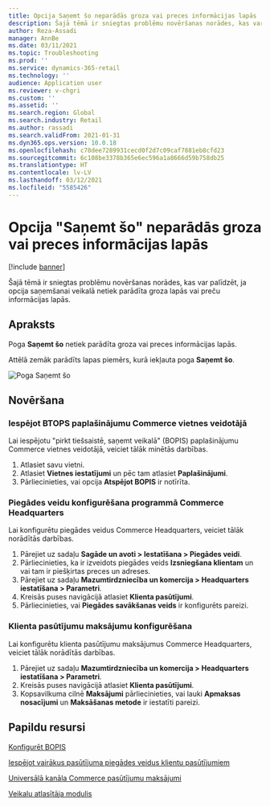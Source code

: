 ```yaml
---
title: Opcija Saņemt šo neparādās groza vai preces informācijas lapās
description: Šajā tēmā ir sniegtas problēmu novēršanas norādes, kas var palīdzēt, ja opcija saņemšanai veikalā netiek parādīta groza lapās vai preču informācijas lapās.
author: Reza-Assadi
manager: AnnBe
ms.date: 03/11/2021
ms.topic: Troubleshooting
ms.prod: ''
ms.service: dynamics-365-retail
ms.technology: ''
audience: Application user
ms.reviewer: v-chgri
ms.custom: ''
ms.assetid: ''
ms.search.region: Global
ms.search.industry: Retail
ms.author: rassadi
ms.search.validFrom: 2021-01-31
ms.dyn365.ops.version: 10.0.18
ms.openlocfilehash: c78dee7289931cecd0f2d7c09caf7881eb8cfd23
ms.sourcegitcommit: 6c108be3378b365e6ec596a1a8666d59b758db25
ms.translationtype: HT
ms.contentlocale: lv-LV
ms.lasthandoff: 03/12/2021
ms.locfileid: "5585426"
---
```

# <a name="pick-this-up-option-doesnt-appear-on-cart-or-product-details-pages"></a>Opcija "Saņemt šo" neparādās groza vai preces informācijas lapās

[!include [banner](../../includes/banner.md)]

Šajā tēmā ir sniegtas problēmu novēršanas norādes, kas var palīdzēt, ja opcija saņemšanai veikalā netiek parādīta groza lapās vai preču informācijas lapās.

## <a name="description"></a>Apraksts

Poga **Saņemt šo** netiek parādīta groza vai preces informācijas lapās.

Attēlā zemāk parādīts lapas piemērs, kurā iekļauta poga **Saņemt šo**.

![Poga Saņemt šo](media/pickup-button-missing.jpg)

## <a name="resolution"></a>Novēršana

### <a name="enable-the-bopis-extension-in-commerce-site-builder"></a>Iespējot BTOPS paplašinājumu Commerce vietnes veidotājā

Lai iespējotu "pirkt tiešsaistē, saņemt veikalā" (BOPIS) paplašinājumu Commerce vietnes veidotājā, veiciet tālāk minētās darbības.

1. Atlasiet savu vietni.
1. Atlasiet **Vietnes iestatījumi** un pēc tam atlasiet **Paplašinājumi**.
1. Pārliecinieties, vai opcija **Atspējot BOPIS** ir notīrīta.

### <a name="configure-modes-of-delivery-in-commerce-headquarters"></a>Piegādes veidu konfigurēšana programmā Commerce Headquarters

Lai konfigurētu piegādes veidus Commerce Headquarters, veiciet tālāk norādītās darbības.

1. Pārejiet uz sadaļu **Sagāde un avoti \> Iestatīšana \> Piegādes veidi**.
1. Pārliecinieties, ka ir izveidots piegādes veids **Izsniegšana klientam** un vai tam ir piešķirtas preces un adreses.
1. Pārejiet uz sadaļu **Mazumtirdzniecība un komercija \> Headquarters iestatīšana \> Parametri**.
1. Kreisās puses navigācijā atlasiet **Klienta pasūtījumi**.
1. Pārliecinieties, vai **Piegādes savākšanas veids** ir konfigurēts pareizi.

### <a name="configure-customer-orders-payments"></a>Klienta pasūtījumu maksājumu konfigurēšana

Lai konfigurētu klienta pasūtījumu maksājumus Commerce Headquarters, veiciet tālāk norādītās darbības.

1. Pārejiet uz sadaļu **Mazumtirdzniecība un komercija \> Headquarters iestatīšana \> Parametri**.
1. Kreisās puses navigācijā atlasiet **Klienta pasūtījumi**.
1. Kopsavilkuma cilnē **Maksājumi** pārliecinieties, vai lauki **Apmaksas nosacījumi** un **Maksāšanas metode** ir iestatīti pareizi.

## <a name="additional-resources"></a>Papildu resursi

[Konfigurēt BOPIS](../cpe-bopis.md)

[Iespējot vairākus pasūtījuma piegādes veidus klientu pasūtījumiem](../multiple-pickup-modes.md)

[Universālā kanāla Commerce pasūtījumu maksājumi](../dev-itpro/commerce-payments.md)

[Veikalu atlasītāja modulis](../store-selector.md)
